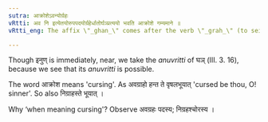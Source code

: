 ```yaml
---
sutra: आक्रोशेऽवन्योर्ग्रहः
vRtti: अव नि इत्येतयोरुपपदयोर्ग्रहेर्धातोर्घञ्प्रत्ययो भवति आक्रोशे गम्यमाने ॥
vRtti_eng: The affix \"_ghan_\" comes after the verb \"_grah_\" (to seize), in composition with \"_ava_\", and \"_ni_\"; when malediction is meant.

---
```

Though इनुण् is immediately, near, we take the _anuvritti_ of घञ् (III. 3. 16), because we see that its _anuvritti_ is possible.

The word आक्रोश means 'cursing'. As अवग्राहो हन्त ते वृषलभूयात् 'cursed be thou, O! sinner'. So also निग्राहस्ते भूयात् ।

Why ‘when meaning cursing'? Observe अवग्रहः पदस्य; निग्रहश्चोरस्य ।